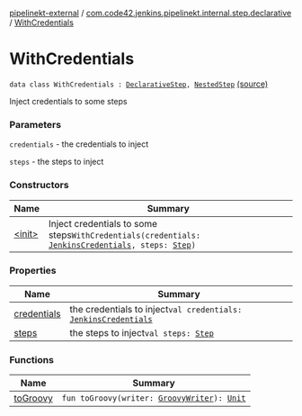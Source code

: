 [pipelinekt-external](../../index.md) / [com.code42.jenkins.pipelinekt.internal.step.declarative](../index.md) / [WithCredentials](./index.md)

# WithCredentials

`data class WithCredentials : `[`DeclarativeStep`](../../com.code42.jenkins.pipelinekt.core.step/-declarative-step.md)`, `[`NestedStep`](../../com.code42.jenkins.pipelinekt.core.step/-nested-step/index.md) [(source)](https://github.com/code42/pipelinekt/tree/master/internal/src/main/kotlin/com/code42/jenkins/pipelinekt/internal/step/declarative/WithCredentials.kt#L15)

Inject credentials to some steps

### Parameters

`credentials` - the credentials to inject

`steps` - the steps to inject

### Constructors

| Name | Summary |
|---|---|
| [&lt;init&gt;](-init-.md) | Inject credentials to some steps`WithCredentials(credentials: `[`JenkinsCredentials`](../../com.code42.jenkins.pipelinekt.core.credentials/-jenkins-credentials/index.md)`, steps: `[`Step`](../../com.code42.jenkins.pipelinekt.core.step/-step/index.md)`)` |

### Properties

| Name | Summary |
|---|---|
| [credentials](credentials.md) | the credentials to inject`val credentials: `[`JenkinsCredentials`](../../com.code42.jenkins.pipelinekt.core.credentials/-jenkins-credentials/index.md) |
| [steps](steps.md) | the steps to inject`val steps: `[`Step`](../../com.code42.jenkins.pipelinekt.core.step/-step/index.md) |

### Functions

| Name | Summary |
|---|---|
| [toGroovy](to-groovy.md) | `fun toGroovy(writer: `[`GroovyWriter`](../../com.code42.jenkins.pipelinekt.core.writer/-groovy-writer/index.md)`): `[`Unit`](https://kotlinlang.org/api/latest/jvm/stdlib/kotlin/-unit/index.html) |
